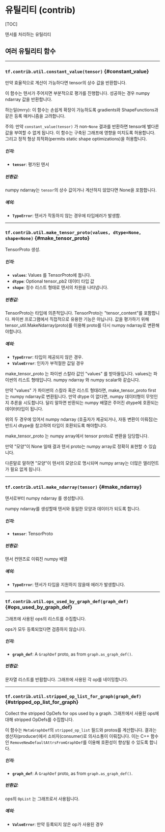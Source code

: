 <!-- This file is machine generated: DO NOT EDIT! -->

# 유틸리티 (contrib)
[TOC]

텐서를 처리하는 유틸리티

## 여러 유틸리티 함수

- - -

### `tf.contrib.util.constant_value(tensor)` {#constant_value}

만약 효율적으로 계산이 가능하다면 tensor의 상수 값을 반환합니다.

이 함수는 텐서가 주어지면 부분적으로 평가를 진행합니다. 성공하는 경우 numpy ndarray 값을 반환합니다.

하는일(mrry): 이 함수는 손쉽게 확장이 가능하도록 gradients와 ShapeFunctions과 같은 등록 매커니즘을 고려합니다.

주의: 만약 `constant_value(tensor)` 가 non-`None` 결과를 반환하면 tensor에 별다른 값을 부여할 수 없게 됩니다. 이 함수는 구축된 그래프에 영향을 미치도록 허용합니다. 그리고 정적 형상 최적화(permits static shape optimizations)을 허용합니다. 

##### 인자:


*  <b>`tensor`</b>: 평가된 텐서

##### 반환값:

  numpy ndarray는 `tensor`의 상수 값이거나 계산하지 않았다면 None을 포함합니다.

##### 예외:


*  <b>`TypeError`</b>: 텐서가 작동하지 않는 경우에 타입에러가 발생함.


- - -

### `tf.contrib.util.make_tensor_proto(values, dtype=None, shape=None)` {#make_tensor_proto}

TensorProto 생성.

##### 인자:


*  <b>`values`</b>: Values 를 TensorProto에 둡니다.
*  <b>`dtype`</b>: Optional tensor_pb2 데이터 타입 값
*  <b>`shape`</b>: 정수 리스트 형태로 텐서의 차원을 나타냅니다.

##### 반환값:

  TensorProto는 타입에 의존적입니다. TensorProto는 "tensor_content"를 포함합니다. 파이썬 프로그램에서 직접적으로 유용한 기능은 아닙니다.
  값을 평가하기 위해 tensor_util.MakeNdarray(proto)를 이용해 proto를 다시 numpy ndarray로 변환해야합니다.

##### 예외:


*  <b>`TypeError`</b>: 타입이 제공되지 않은 경우.
*  <b>`ValueError`</b>: 인자가 부적절한 값일 경우

make_tensor_proto 는 파이썬 스칼라 값인 "values" 를 받아들입니다. values는 파이썬의 리스트 형태입니다. numpy ndarray 와 numpy scalar와 같습니다. 

만약 "values" 가 파이썬의 스칼라 혹은 리스트 형태라면, make_tensor_proto
first 는 numpy ndarray로 변환됩니다. 만약 dtype 이 없다면, numpy 데이터형이 무엇인지 추론을 시도합니다. 달리 말하면 반환되는 numpy 배열은 주어진 dtype에 호환되는 데이터타입이 됩니다.

위의 두 경우에 있어서 numpy ndarray (호출자가 제공되거나, 자동 변환이 이뤄짐)는 반드시 dtype을 참고하여 타입이 호환되도록 해야합니다.

make_tensor_proto 는 numpy array에서 tensor proto로 변환을 담당합니다.

만약 "모양"이 None 일때 결과 텐서 proto는 numpy array로 정확히 표현할 수 있습니다.

다른말로 말하면 "모양"이 텐서의 모양으로 명시되며 numpy array는 더많은 엘리먼트가 필요 없게 됩니다.

- - -

### `tf.contrib.util.make_ndarray(tensor)` {#make_ndarray}

텐서로부터 numpy ndarray 를 생성합니다.

numpy ndarray를 생성할때 텐서와 동일한 모양과 데이터가 되도록 합니다.

##### 인자:


*  <b>`tensor`</b>: TensorProto

##### 반환값:

  텐서 컨텐츠로 이뤄진 numpy 배열

##### 예외:


*  <b>`TypeError`</b>: 텐서가 타입을 지원하지 않을때 에러가 발생합니다.


- - -

### `tf.contrib.util.ops_used_by_graph_def(graph_def)` {#ops_used_by_graph_def}

그래프에 사용된 ops의 리스트를 수집합니다.

ops가 모두 등록되었다면 검증하지 않습니다.

##### 인자:


*  <b>`graph_def`</b>: A `GraphDef` proto, as from `graph.as_graph_def()`.

##### 반환값:

  문자열 리스트를 반홥합니다. 그래프에 사용된 각 op를 네이밍합니다.

- - -

### `tf.contrib.util.stripped_op_list_for_graph(graph_def)` {#stripped_op_list_for_graph}

Collect the stripped OpDefs for ops used by a graph.
그래프에서 사용된 ops에 대해 stripped OpDefs를 수집합니다.

이 함수는 `MetaGraphDef`의 `stripped_op_list` 필드와  protos를 계산합니다. 결과는 생산자(producer)에서 소비자(consumer)로 의사소통이 이뤄집니다. 이는 C++ 함수인 
`RemoveNewDefaultAttrsFromGraphDef`를 이용해 호환성이 향상될 수 있도록 합니다.

##### 인자:

*  <b>`graph_def`</b>: A `GraphDef` proto, as from `graph.as_graph_def()`.

##### 반환값:

  ops의 `OpList` 는 그래프로서 사용됩니다.

##### 예외:


*  <b>`ValueError`</b>: 만약 등록되지 않은 op가 사용된 경우


